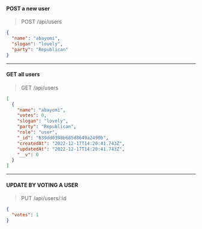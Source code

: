 #### POST a new user

> POST /api/users

```json
{
  "name": "abayomi",
  "slogan": "lovely",
  "party": "Republican"
}
```

---

#### GET all users

> GET /api/users

```json
[
  {
    "name": "abayomi",
    "votes": 0,
    "slogan": "lovely",
    "party": "Republican",
    "role": "user",
    "_id": "639dd0398b685d8649a2490b",
    "createdAt": "2022-12-17T14:20:41.743Z",
    "updatedAt": "2022-12-17T14:20:41.743Z",
    "__v": 0
  }
]
```

---

#### UPDATE BY VOTING A USER

> PUT /api/users/:id

```json
{
  "votes": 1
}
```
